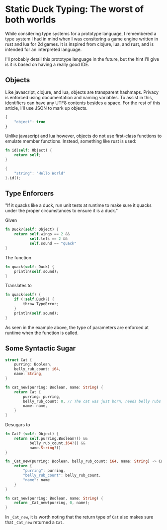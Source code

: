 # Static Duck Typing: The worst of both worlds
While consitering type systems for a prototype language, I remembered a type system I had in mind when I was consitering a game engine written in rust and lua for 2d games. 
It is inspired from clojure, lua, and rust, and is intended for an interpreted language.

I'll probably detail this prototype language in the future, but the hint I'll give is it is based on having a really good IDE.

## Objects
Like javascript, clojure, and lua, objects are transparent hashmaps. Privacy is enforced using documentation and naming variables.
To assist in this, identifiers can have any UTF8 contents besides a space. For the rest of this article, I'll use JSON to mark up objects.

```javascript
{
	"object": true
}
```

Unlike javascript and lua however, objects do not use first-class functions to emulate member functions. Instead, something like rust is used:

```rust
fn id(self: Object) {
	return self;
}

{
	"string": "Hello World"
}.id();
```

## Type Enforcers
"If it quacks like a duck, run unit tests at runtime to make sure it quacks under the proper circumstances to ensure it is a duck."

Given
```rust
fn Duck?(self: Object) {
	return self.wings == 2 &&
	       self.lefs == 2 &&
	       self.sound == "quack"
}
```

The function

```rust
fn quack(self: Duck) {
	println(self.sound);
}
```

Translates to

```rust
fn quack(self) {
	if (!self.Duck?) {
		throw TypeError;
	}
	println(self.sound);
}
```

As seen in the example above, the type of parameters are enforced at runtime when the function is called. 

## Some Syntactic Sugar
```rust
struct Cat {
	purring: Boolean,
	belly_rub_count: i64,
	name: String,
}

fn cat_new(purring: Boolean, name: String) {
	return Cat {
		purring: purring,
		belly_rub_count: 0, // The cat was just born, needs belly rubs
		name: name,
	}
}
```

Desugars to

```rust
fn Cat? (self: Object) {
	return self.purring.Boolean?() &&
	       belly_rub_count.i64?() &&
	       name.String?()
}

fn _Cat_new(purring: Boolean, belly_rub_count: i64, name: String) -> Cat {
	return {
		"purring": purring,
		"belly_rub_count": belly_rub_count,
		"name": name
	}
}

fn cat_new(purring: Boolean, name: String) {
	return _Cat_new(purring, 0, name);
}
```

In `_Cat_new`, it is worth noting that the return type of `Cat` also makes sure that `_Cat_new` returned a `Cat`.
